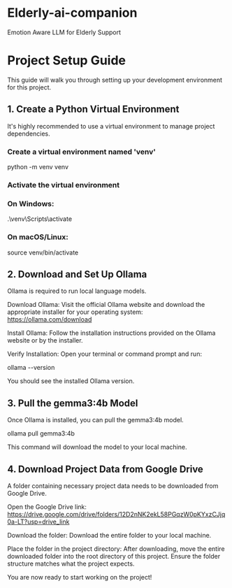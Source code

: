 # Elderly-ai-companion
Emotion Aware LLM for Elderly Support

# Project Setup Guide
This guide will walk you through setting up your development environment for this project.

## 1. Create a Python Virtual Environment
It's highly recommended to use a virtual environment to manage project dependencies.

### Create a virtual environment named 'venv'
python -m venv venv

### Activate the virtual environment
### On Windows:
.\venv\Scripts\activate
### On macOS/Linux:
source venv/bin/activate

## 2. Download and Set Up Ollama
Ollama is required to run local language models.

Download Ollama: Visit the official Ollama website and download the appropriate installer for your operating system:
https://ollama.com/download

Install Ollama: Follow the installation instructions provided on the Ollama website or by the installer.

Verify Installation: Open your terminal or command prompt and run:

ollama --version

You should see the installed Ollama version.

## 3. Pull the gemma3:4b Model
Once Ollama is installed, you can pull the gemma3:4b model.

ollama pull gemma3:4b

This command will download the model to your local machine.

## 4. Download Project Data from Google Drive
A folder containing necessary project data needs to be downloaded from Google Drive.

Open the Google Drive link:
https://drive.google.com/drive/folders/12D2nNK2ekL58PGqzW0pKYxzCJjq0a-LT?usp=drive_link

Download the folder: Download the entire folder to your local machine.

Place the folder in the project directory: After downloading, move the entire downloaded folder into the root directory of this project. Ensure the folder structure matches what the project expects.

You are now ready to start working on the project!
